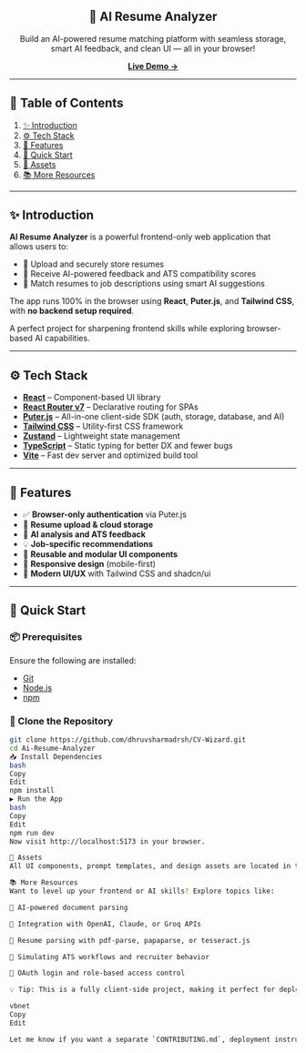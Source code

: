 <div align="center">
  <h2>🚀 AI Resume Analyzer</h2>
  <p>Build an AI-powered resume matching platform with seamless storage, smart AI feedback, and clean UI — all in your browser!</p>
  <a href="https://cv-wizard-khaki.vercel.app/" target="_blank">
    <strong>Live Demo →</strong>
  </a>
</div>

---

## 📑 Table of Contents

1. [✨ Introduction](#-introduction)  
2. [⚙️ Tech Stack](#-tech-stack)  
3. [🔋 Features](#-features)  
4. [🚀 Quick Start](#-quick-start)  
5. [🧰 Assets](#-assets)  
6. [📚 More Resources](#-more-resources)  

---

## ✨ Introduction

**AI Resume Analyzer** is a powerful frontend-only web application that allows users to:

- 📄 Upload and securely store resumes  
- 🤖 Receive AI-powered feedback and ATS compatibility scores  
- 🧠 Match resumes to job descriptions using smart AI suggestions  

The app runs 100% in the browser using **React**, **Puter.js**, and **Tailwind CSS**, with **no backend setup required**.

A perfect project for sharpening frontend skills while exploring browser-based AI capabilities.

---

## ⚙️ Tech Stack

- **[React](https://react.dev/)** – Component-based UI library  
- **[React Router v7](https://reactrouter.com/)** – Declarative routing for SPAs  
- **[Puter.js](https://jsm.dev/resumind-puterjs)** – All-in-one client-side SDK (auth, storage, database, and AI)  
- **[Tailwind CSS](https://tailwindcss.com/)** – Utility-first CSS framework  
- **[Zustand](https://github.com/pmndrs/zustand)** – Lightweight state management  
- **[TypeScript](https://www.typescriptlang.org/)** – Static typing for better DX and fewer bugs  
- **[Vite](https://vite.dev/)** – Fast dev server and optimized build tool  

---

## 🔋 Features

- ✅ **Browser-only authentication** via Puter.js  
- 📄 **Resume upload & cloud storage**  
- 🤖 **AI analysis and ATS feedback**  
- 💡 **Job-specific recommendations**  
- 🔁 **Reusable and modular UI components**  
- 📱 **Responsive design** (mobile-first)  
- 🎨 **Modern UI/UX** with Tailwind CSS and shadcn/ui  

---

## 🚀 Quick Start

### 📦 Prerequisites

Ensure the following are installed:

- [Git](https://git-scm.com/)  
- [Node.js](https://nodejs.org/)  
- [npm](https://www.npmjs.com/)  

### 📁 Clone the Repository

```bash
git clone https://github.com/dhruvsharmadrsh/CV-Wizard.git
cd Ai-Resume-Analyzer
📥 Install Dependencies
bash
Copy
Edit
npm install
▶️ Run the App
bash
Copy
Edit
npm run dev
Now visit http://localhost:5173 in your browser.

🧰 Assets
All UI components, prompt templates, and design assets are located in the /public and /assets directories of the repository.

📚 More Resources
Want to level up your frontend or AI skills? Explore topics like:

📄 AI-powered document parsing

🔌 Integration with OpenAI, Claude, or Groq APIs

🧾 Resume parsing with pdf-parse, papaparse, or tesseract.js

🧠 Simulating ATS workflows and recruiter behavior

🔐 OAuth login and role-based access control

💡 Tip: This is a fully client-side project, making it perfect for deploying to static hosting platforms like Vercel, Netlify, or GitHub Pages.

vbnet
Copy
Edit

Let me know if you want a separate `CONTRIBUTING.md`, deployment instructions, or badges for GitHub!
